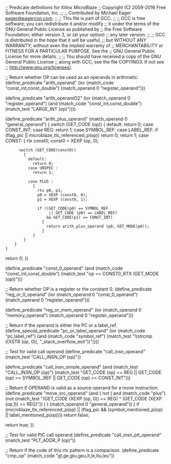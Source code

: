 ;; Predicate definitions for Xilinx MicroBlaze
;; Copyright (C) 2009-2016 Free Software Foundation, Inc.
;;
;; Contributed by Michael Eager <eager@eagercon.com>.
;;
;; This file is part of GCC.
;;
;; GCC is free software; you can redistribute it and/or modify
;; it under the terms of the GNU General Public License as published by
;; the Free Software Foundation; either version 3, or (at your option)
;; any later version.
;;
;; GCC is distributed in the hope that it will be useful,
;; but WITHOUT ANY WARRANTY; without even the implied warranty of
;; MERCHANTABILITY or FITNESS FOR A PARTICULAR PURPOSE.  See the
;; GNU General Public License for more details.
;;
;; You should have received a copy of the GNU General Public License
;; along with GCC; see the file COPYING3.  If not see
;; <http://www.gnu.org/licenses/>.  


;; Return whether OP can be used as an operands in arithmetic.
(define_predicate "arith_operand"
  (ior (match_code "const_int,const_double")
       (match_operand 0 "register_operand")))

(define_predicate "arith_operand32"
  (ior (match_operand 0 "register_operand")
       (and (match_code "const_int,const_double")
	    (match_test "LARGE_INT (op)"))))

(define_predicate "arith_plus_operand"
 (match_operand 0 "general_operand")
{
  switch (GET_CODE (op))
    {
      default:
        return 0;
      case CONST_INT:
      case REG:
        return 1;
      case SYMBOL_REF:
      case LABEL_REF:
        if (flag_pic || microblaze_tls_referenced_p(op))
          return 0;
        return 1;
      case CONST:
        {
          rtx const0;
          const0 = XEXP (op, 0);

          switch (GET_CODE(const0))
            {
              default:
                return 0;
              case UNSPEC :
                return 1;

              case PLUS :
                {
                  rtx p0, p1;
                  p0 = XEXP (const0, 0);
                  p1 = XEXP (const0, 1);

                  if ((GET_CODE(p0) == SYMBOL_REF
                       || GET_CODE (p0) == LABEL_REF)
                      && GET_CODE(p1) == CONST_INT)
                    {
                      return arith_plus_operand (p0, GET_MODE(p0));
                    }
                }
            }
        }
    }
  return 0;
})

(define_predicate "const_0_operand"
  (and (match_code "const_int,const_double")
       (match_test "op == CONST0_RTX (GET_MODE (op))")))

;; Return whether OP is a register or the constant 0.
(define_predicate "reg_or_0_operand"
  (ior (match_operand 0 "const_0_operand")
       (match_operand 0 "register_operand")))

(define_predicate "reg_or_mem_operand"
  (ior (match_operand 0 "memory_operand")
       (match_operand 0 "register_operand")))

;;  Return if the operand is either the PC or a label_ref.  
(define_special_predicate "pc_or_label_operand"
  (ior (match_code "pc,label_ref")
       (and (match_code "symbol_ref")
            (match_test "!(strcmp ((XSTR (op, 0)), \"_stack_overflow_exit\"))"))))

;; Test for valid call operand
(define_predicate "call_insn_operand"
  (match_test "CALL_INSN_OP (op)"))

(define_predicate "call_insn_simple_operand"
  (and (match_test "CALL_INSN_OP (op)")
       (match_test "GET_CODE (op) == REG || GET_CODE (op) == SYMBOL_REF || GET_CODE (op) == CONST_INT")))

;; Return if OPERAND is valid as a source operand for a move instruction.
(define_predicate "move_src_operand"
  (and (
     not (
       and (match_code "plus")
           (not (match_test "(GET_CODE (XEXP (op, 0)) == REG) ^ (GET_CODE (XEXP (op,1)) == REG)"))
	 )
       )
       (match_operand 0 "general_operand"))
{
  if (microblaze_tls_referenced_p(op)
      || (flag_pic && (symbol_mentioned_p(op) || label_mentioned_p(op))))
    return false;

  return true;
})

;; Test for valid PIC call operand
(define_predicate "call_insn_plt_operand"
  (match_test "PLT_ADDR_P (op)"))

;; Return if the code of this rtx pattern is a comparison.
(define_predicate "cmp_op"
  (match_code "gt,ge,gtu,geu,lt,le,ltu,leu"))

